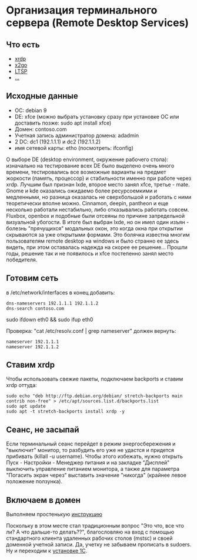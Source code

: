 # Организация терминального сервера (Remote Desktop Services)

## Что есть
- [xrdp]()
- [x2go]()
- [LTSP]()
- [...]()

## Исходные данные
- ОС: debian 9
- DE: xfce (можно выбрать установку сразу при установке ОС или доставить позже: sudo apt install xfce)
- Домен: contoso.com
- Учетная запись администратор домена: adadmin
- 2 DC: dc1 (192.1.1.1) и dc2 (192.1.1.2)
- имя сетевой карты: etho (посмотреть: ifconfig)

О выборе DE (desktop environment, окружение рабочего стола): изначально на тестирование всех DE было выделено очень много времени, тестировались все возможные варианты на предмет жоркости (память, процессор) и стабильности именно при работе через xrdp. Лучшим был признан lxde, второе место занял xfce, третье - mate. Gnome и kde оказались ожидаемо более ресурсоемкими и медленными, но разница оказалась не сверхбольшой и работать с ними теоретически вполне можно. Cinnamon, deepin, pantheon и еще несколько работали нестабильно, либо отказывались работать совсем. Fluxbox, openbox и подобные были отсеяны по причине запредельной визуальной убогости.
В итоге был выбран lxde, но он имел один изъян - болезнь "прячущихся" модальных окон, это когда окна при открытии скрываются за уже открытыми формами. Это болячка известна многим пользователям remote desktop на windows и было странно ее здесь видеть, при этом оставалась надежда на скорее ее решение... Прошли годы, решение так и не появилось и xfce постепенно занял место победителя.

## Готовим сеть
в /etc/network/interfaces в конец добавить:
```
dns-nameservers 192.1.1.1 192.1.1.2
dns-search contoso.com
```

sudo ifdown eth0 && sudo ifup eth0

Проверка: "cat /etc/resolv.conf | grep nameserver" должен вернуть:
```
nameserver 192.1.1.1
nameserver 192.1.1.2
```

## Ставим xrdp
Чтобы использовать свежие пакеты, подключаем backports и ставим xrdp оттуда:
```
sudo echo "deb http://ftp.debian.org/debian/ stretch-backports main contrib non-free" > /etc/apt/sources.list.d/backports.list
sudo apt update 
sudo apt -t stretch-backports install xrdp -y
```

## Сеанс, не засыпай
Если терминальный сеанс перейдет в режим энергосбережения и "выключит" монитор, то разбудить его уже не удастся и придется прибивать (killall -u username). Чтобы этого избежать, нужно открыть Пуск - Настройки - Менеджер питания и на закладке "Дисплей" выключить управление питанием монитора, а также для параметра "Погасить экран через" выставить значение "никогда" (крайнее левое положение ползунка).

## Включаем в домен

Выполняем простенькую [инструкцию](join-to-domain.md)

Поскольку в этом месте стал традиционным вопрос "Это что, все что ли? А что дальше-то делать??", благословляю на вход с помощью стандартного клиента удаленных рабочих столов (mstsc) и своей доменной учетной записи. Да, учетку не забываем прописать в sudoers. Ну и переходим к [установке 1С](install-1c.md).
